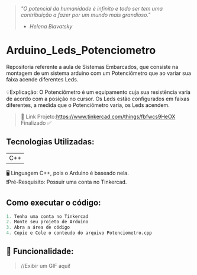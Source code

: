 > *"O potencial da humanidade é infinito e todo ser tem uma contribuição a fazer por um mundo mais grandioso."* 
> - *Helena Blavatsky*

# Arduino_Leds_Potenciometro
Repositoria referente a aula de Sistemas Embarcados, que consiste na montagem de um sistema arduino com um Potenciômetro que ao variar sua faixa acende diferentes Leds.<br><br>
💡Explicação: O Potenciômetro é um equipamento cuja sua resistência varia de acordo com a posição no cursor. Os Leds estão configurados em faixas diferentes, a medida que o Potenciômetro varia, os Leds acendem.<br>
>🔗 Link Projeto:https://www.tinkercad.com/things/fbfwcs9HeOX <br>
>Finalizado ✅

## Tecnologias Utilizadas:
<table>
  <tr>
    <td> C++ </td>
  </tr>
</table>
🖥️ Linguagem C++, pois o Arduino é baseado nela. <br>
❗Pré-Resquisito: Possuir uma conta no Tinkercad.

## Como executar o código:
```Python
1. Tenha uma conta no Tinkercad
2. Monte seu projeto de Arduino
3. Abra a área de código
4. Copie e Cole o conteudo do arquivo Potenciometro.cpp
```

## 🛞 Funcionalidade:
>//Exibir um GIF aqui!

